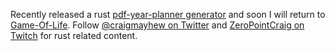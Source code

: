Recently released a rust [pdf-year-planner generator](https://github.com/craigmayhew/pdf-year-planner) and soon I will return to [Game-Of-Life](https://github.com/craigmayhew/game-of-life). Follow [@craigmayhew on Twitter](https://twitter.com/craigmayhew) and [ZeroPointCraig on Twitch](https://m.twitch.tv/zeropointcraig) for rust related content. 
